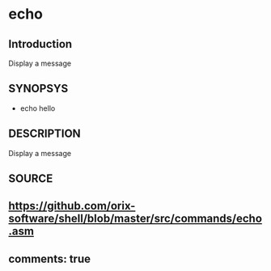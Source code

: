 # echo

## Introduction

Display a message

## SYNOPSYS

+ echo hello

## DESCRIPTION

Display a message

## SOURCE

https://github.com/orix-software/shell/blob/master/src/commands/echo.asm
---
comments: true
---
